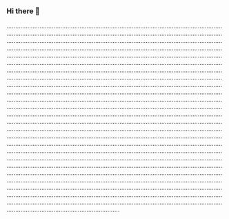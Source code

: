 ### Hi there 👋

.............................................................................................................................................................................................................................................................................................................................................................................................................................................................................................................................................................................................................................................................................................................................................................................................................................................................................................................................................................................................................................................................................................................................................................................................................................................................................................................................................................................................................................................................................................................................................................................................................................................................................................................................................................................................................................................................................................................................................................................................................................................................................................................................................................................................................................................................................................................................................................................................................................................................................................................................................................................................................................................................................................................................................................................................................................................................................................................................................................................................................................................................................................................................................................................................................................................................................................